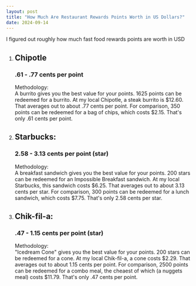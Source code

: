 ```yaml
---
layout: post
title: "How Much Are Restaurant Rewards Points Worth in US Dollars?"
date: 2024-09-14
---
```


<div>
<p>I figured out roughly how much fast food rewards points are worth in USD</p>
    <ol>
        <li>
            <h2>Chipotle</h2><h3>.61 - .77 cents per point</h3>
            <p>Methodology:<br />A burrito gives you the best value for your points. 1625 points can be redeemed for a burrito. At my local Chipotle, a steak burrito is $12.60. That averages out to about .77 cents per point. For comparison, 350 points can be redeemed for a bag of chips, which costs $2.15. That's only .61 cents per point.</p>
        </li>
        <li>
            <h2>Starbucks:</h2><h3>2.58 - 3.13 cents per point (star)</h3>
            <p>Methodology:<br />A breakfast sandwich gives you the best value for your points. 200 stars can be redeemed for an Impossible Breakfast sandwich. At my local Starbucks, this sandwich costs $6.25. That averages out to about 3.13 cents per star. For comparison, 300 points can be redeemed for a lunch sandwich, which costs $7.75. That's only 2.58 cents per star.</p>
        </li>
        <li>
            <h2>Chik-fil-a:</h2><h3>.47 - 1.15 cents per point (star)</h3>
            <p>Methodology:<br />"Icedream Cone" gives you the best value for your points. 200 stars can be redeemed for a cone. At my local Chik-fil-a, a cone costs $2.29. That averages out to about 1.15 cents per point. For comparison, 2500 points can be redeemed for a combo meal, the cheaest of which (a nuggets meal) costs $11.79. That's only .47 cents per point.</p>
        </li>
    </ol>
</div>
